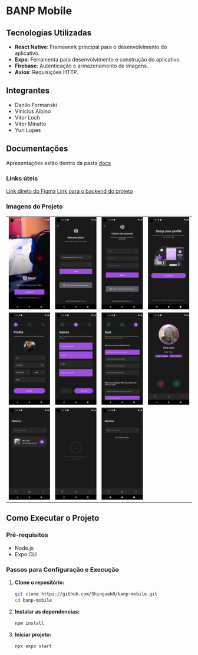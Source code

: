 # BANP Mobile

## Tecnologias Utilizadas

- **React Native**: Framework principal para o desenvolvimento do aplicativo.
- **Expo**: Ferramenta para desenvolvimento e construção do aplicativo.
- **Firebase**: Autenticação e armazenamento de imagens.
- **Axios**: Requisições HTTP.

## Integrantes

- Danilo Formanski
- Vinicius Albino
- Vitor Loch
- Vitor Minatto 
- Yuri Lopes

## Documentações

Apresentações estão dentro da pasta [docs](/docs)

### Links úteis

[Link direto do Figma](https://www.figma.com/design/DnrAdchyCEDOFktvHUSdmO/Banp?node-id=630-305&t=Ts230RO63xHqWsRB-1)
[Link para o backend do projeto](https://github.com/vitorLMR/banp)

### Imagens do Projeto

<table>
  <tr>
    <td align="center"><img src="/docs/screenshots/getstarted.png" alt="Tela de Início"></td>
    <td align="center"><img src="/docs/screenshots/signin.png" alt="Tela de Login"></td>
    <td align="center"><img src="/docs/screenshots/signup.png" alt="Tela de Cadastro"></td>
    <td align="center"><img src="/docs/screenshots/onboard.png" alt="Tela de Onboarding"></td>
  </tr>
  <tr>
    <td align="center"><img src="/docs/screenshots/profile.png" alt="Tela de Perfil"></td>
    <td align="center"><img src="/docs/screenshots/games.png" alt="Tela de Jogos"></td>
    <td align="center"><img src="/docs/screenshots/quiz.png" alt="Tela de Quiz"></td>
    <td align="center"><img src="/docs/screenshots/recommendations.png" alt="Tela de Recomendações"></td>
  </tr>
  <tr>
    <td align="center"><img src="/docs/screenshots/matches.png" alt="Tela de Matches"></td>
    <td align="center"><img src="/docs/screenshots/nocontent.png" alt="Tela de Recomendações vazia"></td>
    <td align="center"><img src="/docs/screenshots/nocontentmatches.png" alt="Tela de Matches vazia"></td>
    <td></td>
  </tr>
</table>

## Como Executar o Projeto

### Pré-requisitos

- Node.js
- Expo CLI

### Passos para Configuração e Execução

1. **Clone o repositório:**

   ```sh
   git clone https://github.com/Shinguek0/banp-mobile.git
   cd banp-mobile

   ```

2. **Instalar as dependencias:**

   ```sh
   npm install

   ```

3. **Iniciar projeto:**
   ```sh
   npx expo start
   ```
